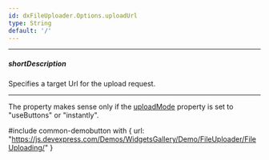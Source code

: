 ```yaml
---
id: dxFileUploader.Options.uploadUrl
type: String
default: '/'
---
```

---
##### shortDescription
Specifies a target Url for the upload request.

---
The property makes sense only if the [uploadMode](/api-reference/10%20UI%20Widgets/dxFileUploader/1%20Configuration/uploadMode.md '/Documentation/ApiReference/UI_Components/dxFileUploader/Configuration/#uploadMode') property is set to "useButtons" or "instantly".

#include common-demobutton with {
    url: "https://js.devexpress.com/Demos/WidgetsGallery/Demo/FileUploader/FileUploading/"
}